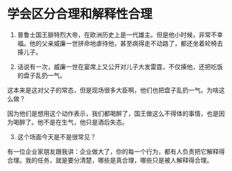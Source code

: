 # 学会区分合理和解释性合理

1. 普鲁士国王腓特烈大帝，在欧洲历史上是一代雄主。但是他小时候，非常不幸福。他的父亲威廉一世拼命地虐待他，甚至病得走不动路了，都还坐着轮椅去揍儿子。

2. 话说有一次，威廉一世在宴席上又公开对儿子大发雷霆，不仅揍他，还把吃饭的盘子乱扔一气。

这本来是这对父子的常态，但是现场很多大臣啊，他们也把盘子乱扔一气。为啥这么做？

因为他们是想用这个动作表示，我们都喝醉了，国王做这么不得体的事情，也是因为喝醉了。他不是在生气，他只是酒后失态。

3. 这个场面今天是不是很常见？

有一位企业家朋友跟我讲：企业做大了，你的每一个行为，都有人负责把它解释得合理。我的任务，就是要分清楚，哪些是真合理，哪些只是被人解释得合理。